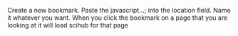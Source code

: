 Create a new bookmark. Paste the javascript...; into the location field. Name it whatever you want. When you click the bookmark on a page that you are looking at it will load scihub for that page
